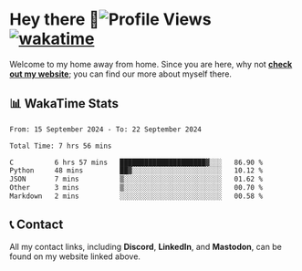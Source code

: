 # Hey there :wave:![Profile Views](https://komarev.com/ghpvc/?username=skifli) [![wakatime](https://wakatime.com/badge/user/b4317b02-0c6d-457b-82a4-a448b8a8d1df.svg)](https://wakatime.com/@b4317b02-0c6d-457b-82a4-a448b8a8d1df)

Welcome to my home away from home. Since you are here, why not [**check out my website**](https://skifli.github.io); you can find our more about myself there.

## 📊 WakaTime Stats

<!--START_SECTION:waka-->

```txt
From: 15 September 2024 - To: 22 September 2024

Total Time: 7 hrs 56 mins

C          6 hrs 57 mins   █████████████████████▓░░░   86.90 %
Python     48 mins         ██▓░░░░░░░░░░░░░░░░░░░░░░   10.12 %
JSON       7 mins          ▒░░░░░░░░░░░░░░░░░░░░░░░░   01.62 %
Other      3 mins          ▒░░░░░░░░░░░░░░░░░░░░░░░░   00.70 %
Markdown   2 mins          ░░░░░░░░░░░░░░░░░░░░░░░░░   00.58 %
```

<!--END_SECTION:waka-->

## 📞 Contact

All my contact links, including **Discord**, **LinkedIn**, and **Mastodon**, can be found on my website linked above.
